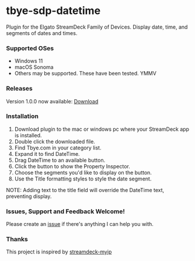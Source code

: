 # tbye-sdp-datetime
Plugin for the Elgato StreamDeck Family of Devices.  Display date, time, and segments of dates and times.

### Supported OSes
- Windows 11
- macOS Sonoma
- Others may be supported.  These have been tested. YMMV


### Releases

Version 1.0.0 now available: [Download](https://github.com/tbye/tbye-sdp-datetime/releases/download/1.0.0/com.tbye.datetime.streamDeckPlugin)


### Installation

1. Download plugin to the mac or windows pc where your StreamDeck app is installed.
1. Double click the downloaded file.
1. Find Tbye.com in your category list.
1. Expand it to find DateTime.
1. Drag DateTime to an available button.
1. Click the button to show the Property Inspector.
1. Choose the segments you'd like to display on the button.
1. Use the Title formatting styles to style the date segment.

NOTE: Adding text to the title field will override the DateTime text, preventing display.


### Issues, Support and Feedback Welcome!

Please create an [issue](https://github.com/tbye/tbye-sdp-datetime/issues/new) if there's anything I can help you with.


### Thanks

This project is inspired by [streamdeck-myip](https://github.com/Nuagic/streamdeck-myip)
